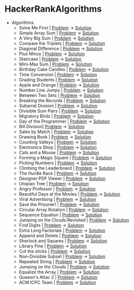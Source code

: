 # HackerRankAlgorithms

- Algorithms
    * Solve Me First | [Problem](https://www.hackerrank.com/challenges/solve-me-first/problem) -> [Solution](https://github.com/sumeyraozugur/HackerRankAlgorithms/blob/main/app/src/main/java/com/sum/algorithms/1.kt) 
    * Simple Array Sum | [Problem](https://www.hackerrank.com/challenges/simple-array-sum/problem) -> [Solution](https://github.com/sumeyraozugur/HackerRankAlgorithms/blob/main/app/src/main/java/com/sum/algorithms/2.kt)
    * A Very Big Sum | [Problem](https://www.hackerrank.com/challenges/a-very-big-sum/problem) -> [Solution](https://github.com/sumeyraozugur/HackerRankAlgorithms/blob/main/app/src/main/java/com/sum/algorithms/3.kt)
    * Compare the Triplets | [Problem](https://www.hackerrank.com/challenges/compare-the-triplets/problem) -> [Solution](https://github.com/sumeyraozugur/HackerRankAlgorithms/blob/main/app/src/main/java/com/sum/algorithms/4.kt)
    * Diagonal Difference | [Problem](https://www.hackerrank.com/challenges/diagonal-difference/problem) -> [Solution](https://github.com/sumeyraozugur/HackerRankAlgorithms/blob/main/app/src/main/java/com/sum/algorithms/5.kt)
    * Plus Minus | [Problem](https://www.hackerrank.com/challenges/plus-minus/problem) -> [Solution](https://github.com/sumeyraozugur/HackerRankAlgorithms/blob/main/app/src/main/java/com/sum/algorithms/6.kt)
    * Staircase | [Problem](https://www.hackerrank.com/challenges/staircase/problem) -> [Solution](https://github.com/sumeyraozugur/HackerRankAlgorithms/blob/main/app/src/main/java/com/sum/algorithms/7.kt)
   * Mini-Max Sum | [Problem](https://www.hackerrank.com/challenges/mini-max-sum/problem) -> [Solution](https://github.com/sumeyraozugur/HackerRankAlgorithms/blob/main/app/src/main/java/com/sum/algorithms/8.kt)
   * Birthday Cake Candles | [Problem](https://www.hackerrank.com/challenges/birthday-cake-candles/problem) -> [Solution](https://github.com/sumeyraozugur/HackerRankAlgorithms/blob/main/app/src/main/java/com/sum/algorithms/9.kt)
   * Time Conversion | [Problem](https://www.hackerrank.com/challenges/time-conversion/problem) -> [Solution](https://github.com/sumeyraozugur/HackerRankAlgorithms/blob/main/app/src/main/java/com/sum/algorithms/10.kt)
   * Grading Students | [Problem](https://www.hackerrank.com/challenges/grading/problem) -> [Solution](https://github.com/sumeyraozugur/HackerRankAlgorithms/blob/main/app/src/main/java/com/sum/algorithms/11.kt)
    * Apple and Orange | [Problem](https://www.hackerrank.com/challenges/apple-and-orange/problem) -> [Solution](https://github.com/sumeyraozugur/HackerRankAlgorithms/blob/main/app/src/main/java/com/sum/algorithms/12.kt)
    * Number Line Jumps | [Problem](https://www.hackerrank.com/challenges/kangaroo/problem) -> [Solution](https://github.com/sumeyraozugur/HackerRankAlgorithms/blob/main/app/src/main/java/com/sum/algorithms/13.kt)
    * Between Two Sets | [Problem](https://www.hackerrank.com/challenges/between-two-sets/problem) -> [Solution](https://github.com/sumeyraozugur/HackerRankAlgorithms/blob/main/app/src/main/java/com/sum/algorithms/14.kt)
    * Breaking the Records | [Problem](https://www.hackerrank.com/challenges/a-very-big-sum/problem) -> [Solution](https://github.com/sumeyraozugur/HackerRankAlgorithms/blob/main/app/src/main/java/com/sum/algorithms/15.kt)
    * Subarrat Division | [Problem](https://www.hackerrank.com/challenges/compare-the-triplets/problem) -> [Solution](https://github.com/sumeyraozugur/HackerRankAlgorithms/blob/main/app/src/main/java/com/sum/algorithms/16.kt)
    * Divisible Sum Pairs | [Problem](https://www.hackerrank.com/challenges/solve-me-first/problem) -> [Solution](https://github.com/sumeyraozugur/HackerRankAlgorithms/blob/main/app/src/main/java/com/sum/algorithms/17.kt)
    * Migratory Birds | [Problem](https://www.hackerrank.com/challenges/simple-array-sum/problem) -> [Solution](https://github.com/sumeyraozugur/HackerRankAlgorithms/blob/main/app/src/main/java/com/sum/algorithms/18.kt)
    * Day of the Programmer | [Problem](https://www.hackerrank.com/challenges/a-very-big-sum/problem) -> [Solution](https://github.com/sumeyraozugur/HackerRankAlgorithms/blob/main/app/src/main/java/com/sum/algorithms/19.kt)
    * Bill Division| [Problem](https://www.hackerrank.com/challenges/compare-the-triplets/problem) -> [Solution](https://github.com/sumeyraozugur/HackerRankAlgorithms/blob/main/app/src/main/java/com/sum/algorithms/20.kt)
   * Sales by Match | [Problem](https://www.hackerrank.com/challenges/solve-me-first/problem) -> [Solution](https://github.com/sumeyraozugur/HackerRankAlgorithms/blob/main/app/src/main/java/com/sum/algorithms/21.kt)
   * Drawing Book | [Problem](https://www.hackerrank.com/challenges/simple-array-sum/problem) -> [Solution](https://github.com/sumeyraozugur/HackerRankAlgorithms/blob/main/app/src/main/java/com/sum/algorithms/22.kt)
   * Counting Valleys | [Problem](https://www.hackerrank.com/challenges/a-very-big-sum/problem) -> [Solution](https://github.com/sumeyraozugur/HackerRankAlgorithms/blob/main/app/src/main/java/com/sum/algorithms/23.kt)
    * Electronics Shop | [Problem](https://www.hackerrank.com/challenges/compare-the-triplets/problem) -> [Solution](https://github.com/sumeyraozugur/HackerRankAlgorithms/blob/main/app/src/main/java/com/sum/algorithms/34.kt)
    * Cats and a Mouse | [Problem](https://www.hackerrank.com/challenges/solve-me-first/problem) -> [Solution](https://github.com/sumeyraozugur/HackerRankAlgorithms/blob/main/app/src/main/java/com/sum/algorithms/35.kt)
    * Forming a Magic Square | [Problem](https://www.hackerrank.com/challenges/simple-array-sum/problem) -> [Solution](https://github.com/sumeyraozugur/HackerRankAlgorithms/blob/main/app/src/main/java/com/sum/algorithms/26.kt)
    * Picking Numbers | [Problem](https://www.hackerrank.com/challenges/a-very-big-sum/problem) -> [Solution](https://github.com/sumeyraozugur/HackerRankAlgorithms/blob/main/app/src/main/java/com/sum/algorithms/27.kt)
    * Climbing the Leaderboard | [Problem](https://www.hackerrank.com/challenges/compare-the-triplets/problem) -> [Solution](https://github.com/sumeyraozugur/HackerRankAlgorithms/blob/main/app/src/main/java/com/sum/algorithms/28.kt)
    * The Hurdle Race | [Problem](https://www.hackerrank.com/challenges/solve-me-first/problem) -> [Solution](https://github.com/sumeyraozugur/HackerRankAlgorithms/blob/main/app/src/main/java/com/sum/algorithms/29.kt)
    * Designer PDF Viewer | [Problem](https://www.hackerrank.com/challenges/simple-array-sum/problem) -> [Solution](https://github.com/sumeyraozugur/HackerRankAlgorithms/blob/main/app/src/main/java/com/sum/algorithms/30.kt)
    * Utopian Tree | [Problem](https://www.hackerrank.com/challenges/a-very-big-sum/problem) -> [Solution](https://github.com/sumeyraozugur/HackerRankAlgorithms/blob/main/app/src/main/java/com/sum/algorithms/31.kt)
    * Angry Professor | [Problem](https://www.hackerrank.com/challenges/compare-the-triplets/problem) -> [Solution](https://github.com/sumeyraozugur/HackerRankAlgorithms/blob/main/app/src/main/java/com/sum/algorithms/32.kt)
   * Beautiful Days at the Movies | [Problem](https://www.hackerrank.com/challenges/solve-me-first/problem) -> [Solution](https://github.com/sumeyraozugur/HackerRankAlgorithms/blob/main/app/src/main/java/com/sum/algorithms/33.kt)
   * Viral Advertising | [Problem](https://www.hackerrank.com/challenges/simple-array-sum/problem) -> [Solution](https://github.com/sumeyraozugur/HackerRankAlgorithms/blob/main/app/src/main/java/com/sum/algorithms/34.kt)
   * Save the Prisoner! | [Problem](https://www.hackerrank.com/challenges/a-very-big-sum/problem) -> [Solution](https://github.com/sumeyraozugur/HackerRankAlgorithms/blob/main/app/src/main/java/com/sum/algorithms/35.kt)
    * Circular Array Rotation | [Problem](https://www.hackerrank.com/challenges/compare-the-triplets/problem) -> [Solution](https://github.com/sumeyraozugur/HackerRankAlgorithms/blob/main/app/src/main/java/com/sum/algorithms/36.kt)
    * Sequence Equation  | [Problem](https://www.hackerrank.com/challenges/a-very-big-sum/problem) -> [Solution](https://github.com/sumeyraozugur/HackerRankAlgorithms/blob/main/app/src/main/java/com/sum/algorithms/37.kt)
    * Jumping on the Clouds:Revisited | [Problem](https://www.hackerrank.com/challenges/compare-the-triplets/problem) -> [Solution](https://github.com/sumeyraozugur/HackerRankAlgorithms/blob/main/app/src/main/java/com/sum/algorithms/38.kt)
    * Find Digits | [Problem](https://www.hackerrank.com/challenges/solve-me-first/problem) -> [Solution](https://github.com/sumeyraozugur/HackerRankAlgorithms/blob/main/app/src/main/java/com/sum/algorithms/39.kt)
    * Extra Long Factorials | [Problem](https://www.hackerrank.com/challenges/simple-array-sum/problem) -> [Solution](https://github.com/sumeyraozugur/HackerRankAlgorithms/blob/main/app/src/main/java/com/sum/algorithms/40.kt)
    * Append and Delete | [Problem](https://www.hackerrank.com/challenges/a-very-big-sum/problem) -> [Solution](https://github.com/sumeyraozugur/HackerRankAlgorithms/blob/main/app/src/main/java/com/sum/algorithms/41.kt)
    * Sherlock and Squares | [Problem](https://www.hackerrank.com/challenges/compare-the-triplets/problem) -> [Solution](https://github.com/sumeyraozugur/HackerRankAlgorithms/blob/main/app/src/main/java/com/sum/algorithms/42.kt)
   * Library Fine | [Problem](https://www.hackerrank.com/challenges/solve-me-first/problem) -> [Solution](https://github.com/sumeyraozugur/HackerRankAlgorithms/blob/main/app/src/main/java/com/sum/algorithms/43.kt)
   * Cut the sticks | [Problem](https://www.hackerrank.com/challenges/simple-array-sum/problem) -> [Solution](https://github.com/sumeyraozugur/HackerRankAlgorithms/blob/main/app/src/main/java/com/sum/algorithms/44.kt)
   * Non-Divisible Subset | [Problem](https://www.hackerrank.com/challenges/a-very-big-sum/problem) -> [Solution](https://github.com/sumeyraozugur/HackerRankAlgorithms/blob/main/app/src/main/java/com/sum/algorithms/45.kt)
    * Repeated String | [Problem](https://www.hackerrank.com/challenges/compare-the-triplets/problem) -> [Solution](https://github.com/sumeyraozugur/HackerRankAlgorithms/blob/main/app/src/main/java/com/sum/algorithms/46.kt)
   * Jumping on the Clouds | [Problem](https://www.hackerrank.com/challenges/solve-me-first/problem) -> [Solution](https://github.com/sumeyraozugur/HackerRankAlgorithms/blob/main/app/src/main/java/com/sum/algorithms/47.kt)
   * Equalize the Array | [Problem](https://www.hackerrank.com/challenges/simple-array-sum/problem) -> [Solution](https://github.com/sumeyraozugur/HackerRankAlgorithms/blob/main/app/src/main/java/com/sum/algorithms/48.kt)
   * Queesn's Attac 2 | [Problem](https://www.hackerrank.com/challenges/a-very-big-sum/problem) -> [Solution](https://github.com/sumeyraozugur/HackerRankAlgorithms/blob/main/app/src/main/java/com/sum/algorithms/49.kt)
   * ACM ICPC Team | [Problem](https://www.hackerrank.com/challenges/compare-the-triplets/problem) -> [Solution](https://github.com/sumeyraozugur/HackerRankAlgorithms/blob/main/app/src/main/java/com/sum/algorithms/50.kt)
    
     
   
